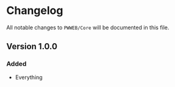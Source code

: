 # Changelog

All notable changes to `PWWEB/Core` will be documented in this file.

## Version 1.0.0

### Added
- Everything

